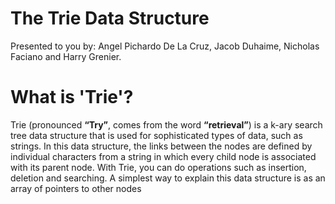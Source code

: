 # The Trie Data Structure
Presented to you by: Angel Pichardo De La Cruz, Jacob Duhaime, Nicholas Faciano and Harry Grenier.
<br>
<h1>What is 'Trie'?</h1>

<p> Trie (pronounced <b>“Try”</b>, comes from the word <b>“retrieval”</b>) is a k-ary search tree data structure that is used for sophisticated types of data, such as strings. In this data structure, the links between the nodes are defined by individual characters from a string in which every child node is associated with its parent node. With Trie, you can do operations such as insertion, deletion and searching. A simplest way to explain this data structure is as an array of pointers to other nodes </p>


